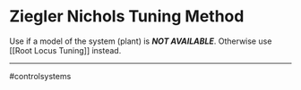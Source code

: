 # Ziegler Nichols Tuning Method

Use if a model of the system (plant) is ***NOT AVAILABLE***. Otherwise use [[Root Locus Tuning]] instead.



---
#controlsystems